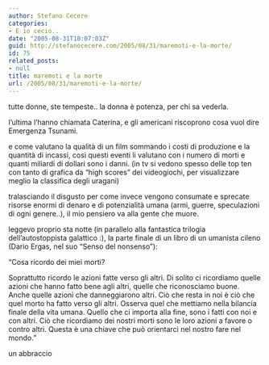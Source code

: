```yaml
---
author: Stefano Cecere
categories:
- E io cecio..
date: "2005-08-31T10:07:03Z"
guid: http://stefanocecere.com/2005/08/31/maremoti-e-la-morte/
id: 75
related_posts:
- null
title: maremoti e la morte
url: /2005/08/31/maremoti-e-la-morte/
---
```


tutte donne, ste tempeste.. la donna &#xe8; potenza, per chi sa vederla.

l&#x2019;ultima l&#x2019;hanno chiamata Caterina, e gli americani riscoprono cosa vuol dire Emergenza Tsunami.

e come valutano la qualit&#xe0; di un film sommando i costi di produzione e la quantit&#xe0; di incassi, così questi eventi li valutano con i numero di morti e quanti miliardi di dollari sono i danni. (in tv si vedono spesso delle top ten con tanto di grafica da &#x201c;high scores&#x201d; dei videogiochi, per visualizzare meglio la classifica degli uragani)

tralasciando il disgusto per come invece vengono consumate e sprecate risorse enormi di denaro e di potenzialit&#xe0; umana (armi, guerre, speculazioni di ogni genere..), il mio pensiero va alla gente che muore.

leggevo proprio sta notte (in parallelo alla fantastica trilogia dell&#x2019;autostoppista galattico :), la parte finale di un libro di un umanista cileno (Dario Ergas, nel suo &#x201c;Senso del nonsenso&#x201d;):

&#x201c;Cosa ricordo dei miei morti?

Soprattutto ricordo le azioni fatte verso gli altri. Di solito ci ricordiamo quelle azioni che hanno fatto bene agli altri, quelle che riconosciamo buone. Anche quelle azioni che danneggiarono altri. Ci&#xf2; che resta in noi &#xe8; ci&#xf2; che quel morto ha fatto verso gli altri. Osserva quel che mettiamo nella bilancia finale della vita umana. Quello che ci importa alla fine, sono i fatti con noi e con altri. Ci&#xf2; che ricordiamo dei nostri morti sono le loro azioni a favore o contro altri. Questa &#xe8; una chiave che pu&#xf2; orientarci nel nostro fare nel mondo.&#x201d;

un abbraccio